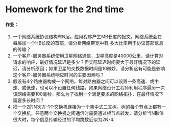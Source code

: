 # Homework for the 2nd time

#### 作业：
1. 一个网络系统协议结构有N层。应用程序产生MB长度的报文。网络系统会在每层加一个HB长度的首部，请分析网络带宽中有
多大比率用于协议首部信息的传输？
2. 一个客户-服务器系统使用卫星网络通信，卫星高度是40000公里，请计算对请求的响应，最好情况延迟是多少？但实际延迟时间要大于最好情况下的延迟，请分析原因；如果卫星的交换数据时间是10微妙，请分析这有可能是影响这个客户-服务器系统响应时间的主要因素吗？
3. 假设有4个路由器构成一个网络，每对路由器之间可以设置一条高速、或中速、或低速，也可以不设置任何线路。如果网络设计工程师利用程序遍历一次该网络需要100毫秒，那么为了找到一个满足要求的网络拓扑，在最坏情况下需要多长时间？
4. 把一个2的N次方-1个交换机连接为一个集中式二叉树。树的每个节点上都有一个交换机，任意两个交换机之间通信时需要通过根节点转发，请分析当N取值很大时，每个信息传输经过的平均跳数近似为2N-4.
